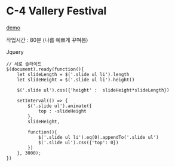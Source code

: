 # C-4 Vallery Festival
[demo](https://ppotatog.github.io/CraftsmanWebDesign/example12/)

작업시간 : 80분 (나름 예쁘게 꾸며봄)

Jquery
```
// 세로 슬라이드
$(document).ready(function(){
    let slideLength = $('.slide ul li').length
    let slideHeight = $('.slide ul li').height()

    $('.slide ul').css({'height' :  slideHeight*slideLength})

    setInterval(() => {
        $('.slide ul').animate({
            top : -slideHeight
        }, 
        slideHeight, 
        
        function(){
            $('.slide ul li').eq(0).appendTo('.slide ul')
            $('.slide ul').css({'top': 0})
        })
    }, 3000);
})
```